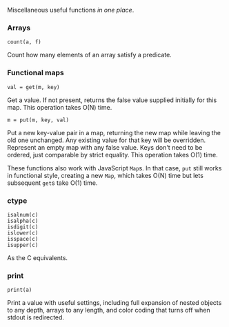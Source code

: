 Miscellaneous useful functions *in one place*.

### Arrays

```
count(a, f)
```

Count how many elements of an array satisfy a predicate.

### Functional maps

```
val = get(m, key)
```

Get a value. If not present, returns the false value supplied initially for this map. This operation takes O(N) time.

```
m = put(m, key, val)
```

Put a new key-value pair in a map, returning the new map while leaving the old one unchanged. Any existing value for that key will be overridden. Represent an empty map with any false value. Keys don't need to be ordered, just comparable by strict equality. This operation takes O(1) time.

These functions also work with JavaScript `Map`s. In that case, `put` still works in functional style, creating a new `Map`, which takes O(N) time but lets subsequent `get`s take O(1) time.

### ctype

```
isalnum(c)
isalpha(c)
isdigit(c)
islower(c)
isspace(c)
isupper(c)
```

As the C equivalents.

### print

```
print(a)
```

Print a value with useful settings, including full expansion of nested objects to any depth, arrays to any length, and color coding that turns off when stdout is redirected.

